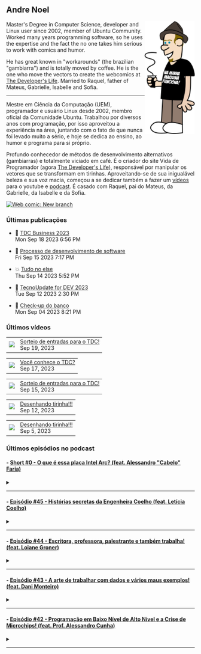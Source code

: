 ## Andre Noel

<!--
**andre-noel/andre-noel** is a ✨ _special_ ✨ repository because its `README.md` (this file) appears on your GitHub profile.

Here are some ideas to get you started:

- 🔭 I’m currently working on ...
- 🌱 I’m currently learning ...
- 👯 I’m looking to collaborate on ...
- 🤔 I’m looking for help with ...
- 💬 Ask me about ...
- 📫 How to reach me: ...
- 😄 Pronouns: ...
- ⚡ Fun fact: ...
-->

<img src="eu.png" align="right" height="300px">

Master's Degree in Computer Science, developer and Linux user since 2002, member of Ubuntu Community. Worked many years programming software, so he uses the expertise and the fact the no one takes him serious to work with comics and humor.

He has great known in "workarounds" (the brazilian "gambiarra") and is totally moved by coffee. He is the one who move the vectors to create the webcomics at [The Developer's Life](https://developerslife.tech/). Married to Raquel, father of Mateus, Gabrielle, Isabelle and Sofia.

---

Mestre em Ciência da Computação (UEM), programador e usuário Linux desde 2002, membro oficial da Comunidade Ubuntu. Trabalhou por diversos anos com programação, por isso aproveitou a experiência na área, juntando com o fato de que nunca foi levado muito a sério, e hoje se dedica ao ensino, ao humor e programa para si próprio.

Profundo conhecedor de métodos de desenvolvimento alternativos (gambiarras) e totalmente viciado em café. É o criador do site Vida de Programador (agora [The Developer's Life](https://developerslife.tech/)), responsável por manipular os vetores que se transformam em tirinhas. Aproveitando-se de sua inigualável beleza e sua voz macia, começou a se dedicar também a fazer um [vídeos](https://youtube.com/ProgramadorREAL) para o youtube e [podcast](https://podcast.developerslife.tech/). É casado com Raquel, pai do Mateus, da Gabrielle, da Isabelle e da Sofia.

<a href="https://developerslife.tech/en/2022/05/30/new-branch/"><img src="https://developerslife.tech/en/uploads/2022/05/tirinhaEN-234.png" style="width:500px" alt="Web comic: New branch" /></a>

### Últimas publicações
<!-- BLOG-POST-LIST:START --><ul><li>🤯 <a href="https://developerslife.tech/pt/2023/09/18/tdc-business-2023/">TDC Business 2023</a><br/>Mon Sep 18 2023 6:56 PM</li></ul>
<ul><li>🤣 <a href="https://developerslife.tech/pt/2023/09/15/processo-de-desenvolvimento-de-software/">Processo de desenvolvimento de software</a><br/>Fri Sep 15 2023 7:17 PM</li></ul>
<ul><li>💥 <a href="https://developerslife.tech/pt/2023/09/14/tudo-no-else/">Tudo no else</a><br/>Thu Sep 14 2023 5:52 PM</li></ul>
<ul><li>💬 <a href="https://developerslife.tech/pt/2023/09/12/tecnoupdate-for-dev-2023/">TecnoUpdate for DEV 2023</a><br/>Tue Sep 12 2023 2:30 PM</li></ul>
<ul><li>🤣 <a href="https://developerslife.tech/pt/2023/09/04/checkup-do-banco/">Check-up do banco</a><br/>Mon Sep 04 2023 8:21 PM</li></ul>
<!-- BLOG-POST-LIST:END -->

### Últimos vídeos
<!-- YOUTUBE:START --><table><tr><td><a href="https://www.youtube.com/watch?v=j5wVGcj-sLA"><img width="140px" src="https://i.ytimg.com/vi/j5wVGcj-sLA/mqdefault.jpg"></a></td>
<td><a href="https://www.youtube.com/watch?v=j5wVGcj-sLA">Sorteio de entradas para o TDC!</a><br/>Sep 19, 2023</td></tr></table>
<table><tr><td><a href="https://www.youtube.com/watch?v=8b6JDh6v6H4"><img width="140px" src="https://i.ytimg.com/vi/8b6JDh6v6H4/mqdefault.jpg"></a></td>
<td><a href="https://www.youtube.com/watch?v=8b6JDh6v6H4">Você conhece o TDC?</a><br/>Sep 17, 2023</td></tr></table>
<table><tr><td><a href="https://www.youtube.com/watch?v=3zhrM1zFBqg"><img width="140px" src="https://i.ytimg.com/vi/3zhrM1zFBqg/mqdefault.jpg"></a></td>
<td><a href="https://www.youtube.com/watch?v=3zhrM1zFBqg">Sorteio de entradas para o TDC!</a><br/>Sep 15, 2023</td></tr></table>
<table><tr><td><a href="https://www.youtube.com/watch?v=oOLY7i4pUns"><img width="140px" src="https://i.ytimg.com/vi/oOLY7i4pUns/mqdefault.jpg"></a></td>
<td><a href="https://www.youtube.com/watch?v=oOLY7i4pUns">Desenhando tirinha!!!</a><br/>Sep 12, 2023</td></tr></table>
<table><tr><td><a href="https://www.youtube.com/watch?v=5wqddXP9X8I"><img width="140px" src="https://i.ytimg.com/vi/5wqddXP9X8I/mqdefault.jpg"></a></td>
<td><a href="https://www.youtube.com/watch?v=5wqddXP9X8I">Desenhando tirinha!!!</a><br/>Sep 5, 2023</td></tr></table>
<!-- YOUTUBE:END -->

### Últimos episódios no podcast
<!-- PODCAST:START -->
 #### - [Short #0 - O que é essa placa Intel Arc? (feat. Alessandro "Cabelo" Faria)](https://podcasters.spotify.com/pod/show/vidadeprogramador/episodes/Short-0---O-que--essa-placa-Intel-Arc--feat--Alessandro-Cabelo-Faria-e1ujcui) 
 <details><summary></summary> <p>Você já ouviu falar na nova placa Intel Arc? É uma placa com GPU top, para concorrer com as famosas RTX, focada em processamento de Inteligência Artificial.</p>
<p>Como eu não sou expert nessa área, quem está comigo no episódio é o grande Cabelo, que é expert em inovação e que criou a primeira imagem Linux com driver nativo para essa nova placa.</p>
<p>Links citados no vídeo:</p>
<ul>
 <li><a href="https://sempreupdate.com.br/brasileiro-disponibiliza-primeira-imagem-linux-no-mundo-com-kernel-6-2-nativo-e-driver-opensource-da-intel-arc-estavel/">Brasileiro disponibiliza primeira imagem Linux no mundo com kernel 6.2 nativo e driver opensource da Intel ARC estável</a></li>
 <li><a href="https://adrenaline.com.br/noticias/v/70485/intel-anuncia-arc-marca-que-ira-concorrer-com-nvidia-geforce-e-amd-radeon-no-mercado">Intel anuncia Arc, marca que irá concorrer com NVIDIA GeForce e AMD Radeon no mercado</a></li>
  <li><a href="https://adrenaline.com.br/noticias/v/76734/gpu-intel-arc-a380-suporta-displayport-20-por-padrao-mas-nao-ha-monitor-compativel-ainda">GPU Intel Arc A380 suporta DisplayPort 2.0 por padrão, mas não há monitor compatível ainda</a></li>
</ul>
<p><br></p>
 </details> 
 <hr /> 

 #### - [Episódio #45 - Histórias secretas da Engenheira Coelho (feat. Letícia Coelho)](https://podcasters.spotify.com/pod/show/vidadeprogramador/episodes/Episdio-45---Histrias-secretas-da-Engenheira-Coelho-feat--Letcia-Coelho-e1lm63h) 
 <details><summary></summary> <p>Uma conversa com a Letícia Coelho (conhecida como Engenheira Coelho), sobre o que ela faz, como começou, como queimou plaquinhas e etc.</p>
<p>Links da letícia:</p>
<p>Twitter: https://twitter.com/EngineerRabbit</p>
<p>Instagram: https://instagram.com/engenheira.coelho</p>
<p>Linktree: https://linktr.ee/engenheira.coelho</p>
 </details> 
 <hr /> 

 #### - [Episódio #44 - Escritora, professora, palestrante e também trabalha! (feat. Loiane Groner)](https://podcasters.spotify.com/pod/show/vidadeprogramador/episodes/Episdio-44---Escritora--professora--palestrante-e-tambm-trabalha--feat--Loiane-Groner-e1l3fvf) 
 <details><summary></summary> <p>Um papo gostoso com a Loiane Groner sobre Angular, Java, aulas, gambiarras, mundo financeiro e etc.!</p>
<p>Dá o play e aproveite!</p>
<p>Links:</p>
<p>Canal da Loiane: https://www.youtube.com/loianegroner</p>
 </details> 
 <hr /> 

 #### - [Episódio #43 - A arte de trabalhar com dados e vários maus exemplos! (feat. Dani Monteiro)](https://podcasters.spotify.com/pod/show/vidadeprogramador/episodes/Episdio-43---A-arte-de-trabalhar-com-dados-e-vrios-maus-exemplos--feat--Dani-Monteiro-e1kpu2i) 
 <details><summary></summary> <p>Uma conversa gostosa com a Dani Monteiro, que manda muito bem na engenharia de dados, onde conversamos sobre dados, mas principalmente sobre vários maus exemplos para relaxar e compartilhar com o mundo essa dor :D</p>
<p>Perfil da Dani: https://www.linkedin.com/in/danimonteirodba/</p>
 </details> 
 <hr /> 

 #### - [Episódio #42 - Programação em Baixo Nível de Alto Nível e a Crise de Microchips! (feat. Prof. Alessandro Cunha)](https://podcasters.spotify.com/pod/show/vidadeprogramador/episodes/Episdio-42---Programao-em-Baixo-Nvel-de-Alto-Nvel-e-a-Crise-de-Microchips--feat--Prof--Alessandro-Cunha-e1gc32f) 
 <details><summary></summary> <p>Uma conversa em 8-bits com o Prof. Alessandro Cunha, onde falamos sobre programação em baixo nível, plaquinhas, sobre a atual falta de semicondutores e o que isso implica.</p>
<p>Links citados:</p>
<p><a href="https://www.youtube.com/watch?v=Tfh0ytz8S0k"><u>Como gráficos antigos funcionavam</u></a></p>
<p><a href="https://www.linkedin.com/in/alessandrofcunha/"><u>Prof. Alessandro no Linkedin</u></a></p>
<p><a href="https://www.avnet.com/wps/portal/us/"><u>Avnet</u></a></p>
<p><a href="https://www.embarcados.com.br/treinamento-online-embarcados-do-prototipo-a-producao-o-caminho-das-pedras/"><u>Treinamento online Embarcados: Do protótipo à produção: o caminho das pedras</u></a></p>
 </details> 
 <hr /> 
<!-- PODCAST:END -->